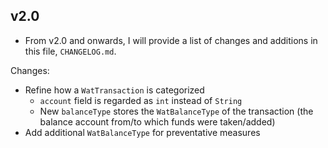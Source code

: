 ## v2.0

- From v2.0 and onwards, I will provide a list of changes and additions in this file, `CHANGELOG.md`.

Changes:

- Refine how a `WatTransaction` is categorized
    - `account` field is regarded as `int` instead of `String`
    - New `balanceType` stores the `WatBalanceType` of the transaction (the balance account from/to which funds were taken/added)
- Add additional `WatBalanceType` for preventative measures